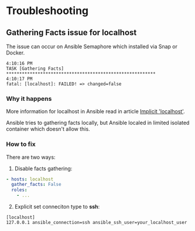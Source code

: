 # Troubleshooting

## Gathering Facts issue for localhost

The issue can occur on Ansible Semaphore which installed via Snap or Docker.

```
4:10:16 PM
TASK [Gathering Facts] *********************************************************
4:10:17 PM
fatal: [localhost]: FAILED! => changed=false
```

### Why it happens

More information for localhost in Ansible read in article [Implicit 'localhost'](https://docs.ansible.com/ansible/latest/inventory/implicit_localhost.html).

Ansible tries to gathering facts locally, but Ansible localed in limited isolated container which doesn't allow this.

### How to fix

There are two ways:

1. Disable facts gathering:

```yaml
- hosts: localhost
  gather_facts: False
  roles:
    - ...
```

2. Explicit set conneciton type to **ssh**:
```
[localhost]
127.0.0.1 ansible_connection=ssh ansible_ssh_user=your_localhost_user
```